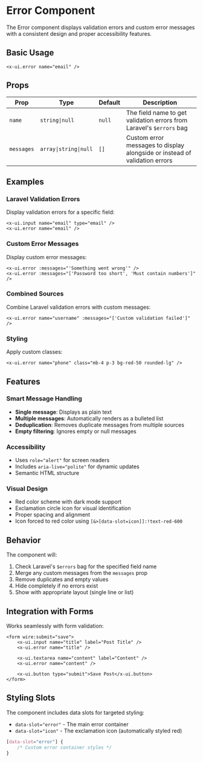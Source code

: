 # Error Component

The Error component displays validation errors and custom error messages with a consistent design and proper accessibility features.

## Basic Usage

```blade
<x-ui.error name="email" />
```

## Props

| Prop | Type | Default | Description |
|------|------|---------|-------------|
| `name` | `string\|null` | `null` | The field name to get validation errors from Laravel's `$errors` bag |
| `messages` | `array\|string\|null` | `[]` | Custom error messages to display alongside or instead of validation errors |

## Examples

### Laravel Validation Errors

Display validation errors for a specific field:

```blade
<x-ui.input name="email" type="email" />
<x-ui.error name="email" />
```

### Custom Error Messages

Display custom error messages:

```blade
<x-ui.error :messages="'Something went wrong'" />
<x-ui.error :messages="['Password too short', 'Must contain numbers']" />
```

### Combined Sources

Combine Laravel validation errors with custom messages:

```blade
<x-ui.error name="username" :messages="['Custom validation failed']" />
```

### Styling

Apply custom classes:

```blade
<x-ui.error name="phone" class="mb-4 p-3 bg-red-50 rounded-lg" />
```

## Features

### Smart Message Handling
- **Single message**: Displays as plain text
- **Multiple messages**: Automatically renders as a bulleted list
- **Deduplication**: Removes duplicate messages from multiple sources
- **Empty filtering**: Ignores empty or null messages

### Accessibility
- Uses `role="alert"` for screen readers
- Includes `aria-live="polite"` for dynamic updates
- Semantic HTML structure

### Visual Design
- Red color scheme with dark mode support
- Exclamation circle icon for visual identification
- Proper spacing and alignment
- Icon forced to red color using `[&>[data-slot=icon]]:!text-red-600`

## Behavior

The component will:
1. Check Laravel's `$errors` bag for the specified field name
2. Merge any custom messages from the `messages` prop
3. Remove duplicates and empty values
4. Hide completely if no errors exist
5. Show with appropriate layout (single line or list)

## Integration with Forms

Works seamlessly with form validation:

```blade
<form wire:submit="save">
    <x-ui.input name="title" label="Post Title" />
    <x-ui.error name="title" />
    
    <x-ui.textarea name="content" label="Content" />
    <x-ui.error name="content" />
    
    <x-ui.button type="submit">Save Post</x-ui.button>
</form>
```

## Styling Slots

The component includes data slots for targeted styling:

- `data-slot="error"` - The main error container
- `data-slot="icon"` - The exclamation icon (automatically styled red)

```css
[data-slot="error"] {
    /* Custom error container styles */
}
```